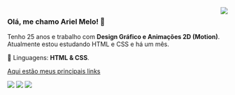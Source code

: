 <img align='right' src="https://github-readme-stats.vercel.app/api?username=arielgmelo&theme=dracula&show_icons=true&cache_seconds=2300">

<h3 align="left">Olá, me chamo Ariel Melo! 👋</h3>

<p align="left"> 
  Tenho 25 anos e trabalho com <strong>Design Gráfico e Animações 2D (Motion)</strong>.<br>
  Atualmente estou estudando HTML e CSS e há um mês.
</p>

<p align="left">
  🦄 Linguagens: <strong>HTML & CSS</strong>.
</p>

<p>
  <a href="https://arielgmelo.github.io" alt="Links Principais">Aqui estão meus principais links</a>
</p>

<p>
  <img src="BadgeURLAqui" />
  <img src="BadgeURLAqui" />
  <img src="BadgeURLAqui" />
</p>

